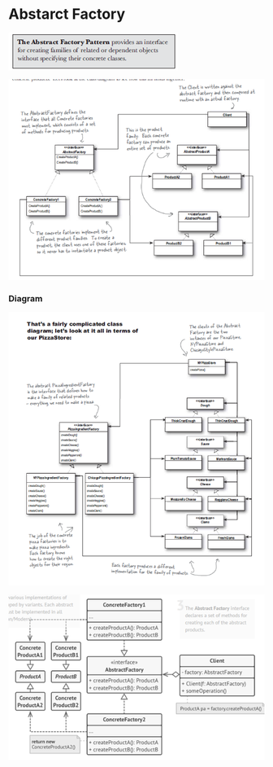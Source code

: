 # Abstarct Factory

![Abstarct%20Factory%20f3feec37b46f4c2d95f47faabe9b9398/Untitled.png](Abstarct%20Factory%20f3feec37b46f4c2d95f47faabe9b9398/Untitled.png)

![Abstarct%20Factory%20f3feec37b46f4c2d95f47faabe9b9398/Untitled%201.png](Abstarct%20Factory%20f3feec37b46f4c2d95f47faabe9b9398/Untitled%201.png)

### Diagram

![Abstarct%20Factory%20f3feec37b46f4c2d95f47faabe9b9398/Untitled%202.png](Abstarct%20Factory%20f3feec37b46f4c2d95f47faabe9b9398/Untitled%202.png)

![Abstarct%20Factory%20f3feec37b46f4c2d95f47faabe9b9398/Untitled%203.png](Abstarct%20Factory%20f3feec37b46f4c2d95f47faabe9b9398/Untitled%203.png)
